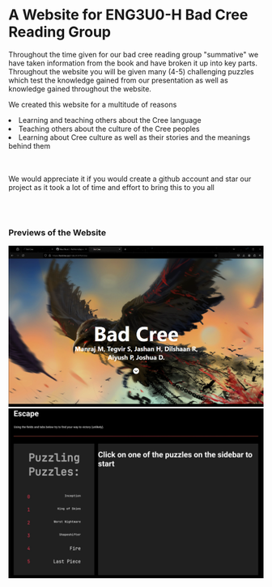 <h1>A Website for ENG3U0-H Bad Cree Reading Group</h1>

Throughout the time given for our bad cree reading group "summative" we have taken information from the book and have broken it up into key parts.
Throughout the website you will be given many (4-5) challenging puzzles which test the knowledge gained from our presentation as well as knowledge gained throughout the website.

We created this website for a multitude of reasons
<li>Learning and teaching others about the Cree language</li>
<li>Teaching others about the culture of the Cree peoples</li>
<li>Learning about Cree culture as well as their stories and the meanings behind them</li>
<br><br>

We would appreciate it if you would create a github account and star our project as it took a lot of time and effort to bring this to you all

<br><br>


<h3>Previews of the Website</h3>
<img src = "./images\website-preview.png">
<img src = "./images\Puzzles.jpg">
